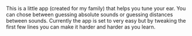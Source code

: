 This is a little app (created for my family) that helps you tune your ear. You can chose between guessing absolute sounds or guessing distances between sounds. Currently the app is set to very easy but by tweaking the first few lines you can make it harder and harder as you learn.

